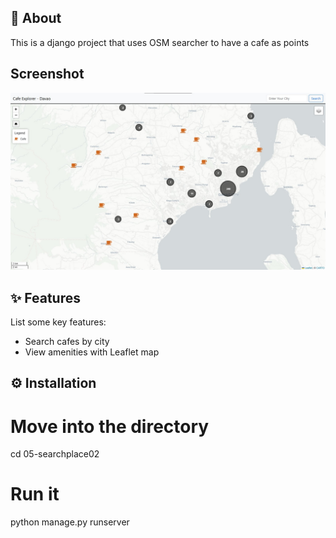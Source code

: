 ## 📖 About
This is a django project that uses OSM searcher to have a cafe as points

## Screenshot
![Cafe](img/cafe.jpg)

## ✨ Features
List some key features:
- Search cafes by city
- View amenities with Leaflet map

## ⚙️ Installation
# Move into the directory
cd 05-searchplace02

# Run it
python manage.py runserver